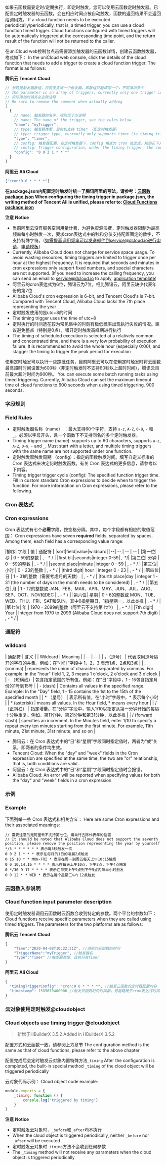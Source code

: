 如果云函数需要定时/定期执行，即定时触发，您可以使用云函数定时触发器。已配置定时触发器的云函数，会在相应时间点被自动触发，函数的返回结果不会返回给调用方。
If a cloud function needs to be executed periodically/periodically, that is, a timed trigger, you can use a cloud function timed trigger. Cloud functions configured with timed triggers will be automatically triggered at the corresponding time point, and the return result of the function will not be returned to the caller.

在uniCloud web控制台点击需要添加触发器的云函数详情，创建云函数触发器，格式如下：
In the uniCloud web console, click the details of the cloud function that needs to add a trigger to create a cloud function trigger. The format is as follows:

**腾讯云**
**Tencent Cloud**

```js
// 参数是触发器数组，目前仅支持一个触发器，即数组只能填写一个，不可添加多个
// The parameter is an array of triggers, currently only one trigger is supported, that is, only one array can be filled, and multiple cannot be added
// 实际添加时请务必去除注释
// Be sure to remove the comment when actually adding
[
  {
    // name: 触发器的名字，规则见下方说明
    // name: The name of the trigger, see the rules below
    "name": "myTrigger",
    // type: 触发器类型，目前仅支持 timer （即定时触发器）
    // type: trigger type, currently only supports timer (ie timing trigger)
    "type": "timer",
    // config: 触发器配置，在定时触发器下，config 格式为 cron 表达式，规则见下方说明
    // config: Trigger configuration, under the timing trigger, the config format is cron expression, the rules are described below
    "config": "0 0 2 1 * * *"
  }
]
```

**阿里云**
**Ali Cloud**

```js
["cron:0 0 * * * *"]
```

**在package.json内配置定时触发时统一了腾讯阿里的写法，请参考：[云函数package.json](cf-functions.md#packagejson)**
**When configuring the timing trigger in package.json, the writing method of Tencent Ali is unified, please refer to: [Cloud Functions package.json](cf-functions.md#packagejson)**

**注意**
**Notice**

- 当前阿里云没有服务空间用量计费，为避免资源浪费，定时触发器限制为最高频率每小时触发一次，要求cron表达式中的秒和分仅支持配置固定的数字，不支持特殊字符。（如需提高调用频率可以发送邮件到service@dcloud.io进行申请，[申请模板](https://uniapp.dcloud.io/uniCloud/price?id=aliyun)）
- Currently, Alibaba Cloud does not charge for service space usage. To avoid wasting resources, timing triggers are limited to trigger once per hour at the highest frequency. It is required that seconds and minutes in cron expressions only support fixed numbers, and special characters are not supported. (If you need to increase the calling frequency, you can send an email to service@dcloud.io to apply, [application template](https://uniapp.dcloud.io/uniCloud/price?id=aliyun))
- 阿里云的cron表达式为6位，腾讯云为7位。相比腾讯云，阿里云缺少代表年份的第7位
- Alibaba Cloud's cron expression is 6-bit, and Tencent Cloud's is 7-bit. Compared with Tencent Cloud, Alibaba Cloud lacks the 7th place representing the year
- 定时触发使用的是utc+8的时间
- The timing trigger uses the time of utc+8
- 定时执行的时间选在较为常见集中的时刻有极低概率出现执行失败的情况。建议避免整点（特别是0点），错开定时触发高峰期进行执行
- The timing of scheduled execution is selected at a relatively common and concentrated time, and there is a very low probability of execution failure. It is recommended to avoid the whole hour (especially 0:00), and stagger the timing to trigger the peak period for execution

使用定时触发可以执行一些跑批任务，目前阿里云可以在使用定时触发时将云函数最高超时时间设置为600秒（非定时触发时不支持60秒以上超时时间），腾讯云目前最大超时时间为900秒。
You can execute some batch running tasks using timed triggering. Currently, Alibaba Cloud can set the maximum timeout time of cloud functions to 600 seconds when using timed triggering. 900 seconds.

### 字段规则
### Field Rules
- 定时触发器名称（name） ：最大支持60个字符，支持 `a-z`, `A-Z`, `0-9`, `-` 和 `_`。必须以字母开头，且一个函数下不支持同名的多个定时触发器。
- Timing trigger name (name): supports up to 60 characters, supports `a-z`, `A-Z`, `0-9`, `-` and `_`. Must start with a letter, and multiple timing triggers with the same name are not supported under one function.
- 定时触发器触发周期 （config）：指定的函数触发时间。填写自定义标准的 Cron 表达式来决定何时触发函数。有关 Cron 表达式的更多信息，请参考以下内容。
- Timing trigger trigger cycle (config): The specified function trigger time. Fill in custom standard Cron expressions to decide when to trigger the function. For more information on Cron expressions, please refer to the following.

### Cron 表达式
### Cron expressions
Cron 表达式有七个**必需**字段，按空格分隔。其中，每个字段都有相应的取值范围：
Cron expressions have seven **required** fields, separated by spaces. Among them, each field has a corresponding value range:

|排序| 字段 | 值 | 通配符 |
|sort|field|value|wildcard|
|--| -- | -- | -- |
|第一位| 秒 | 0 - 59的整数 | , - * / |
|first bit|seconds|integer 0-59| ,-*/|
|第二位| 分钟 | 0 - 59的整数 | , - * / |
|second place|minute |integer 0 - 59 | , - * / |
|第三位| 小时 | 0 - 23的整数 | , - * / |
|third digit| hour | integer 0 - 23 | , - * / |
|第四位| 日 | 1 - 31的整数（需要考虑月的天数） | , - * / |
|fourth place|day | integer 1 - 31 (the number of days in the month needs to be considered) | , - * / |
|第五位| 月 | 1 - 12的整数或 JAN、FEB、MAR、APR、MAY、JUN、JUL、AUG、SEP、OCT、NOV和DEC | , - * / |
|第六位| 星期 | 0 - 6的整数或 MON、TUE、WED、THU、FRI、SAT和SUN，其中0指星期日，1指星期一，以此类推 | , - * / |
|第七位| 年 | 1970 - 2099的整数（阿里云不支持第七位） | , - * / |
|7th digit| Year | Integer from 1970 to 2099 (Alibaba Cloud does not support 7th digit) | , - * / |

### 通配符
### wildcard

| 通配符 | 含义 |
| Wildcard | Meaning |
| -- | -- |
| ，（逗号） | 代表取用逗号隔开的字符的并集。例如：在“小时”字段中 1，2，3 表示1点、2点和3点 |
| , (comma) | represents the union of characters separated by commas. For example: in the "hour" field 1, 2, 3 means 1 o'clock, 2 o'clock and 3 o'clock |
| - （短横线）| 包含指定范围的所有值。例如：在“日”字段中，1 - 15包含指定月份的1号到15号 |
| - (dash) | Contains all values in the specified range. Example: In the "Day" field, 1 - 15 contains the 1st to the 15th of the specified month |
| * （星号） | 表示所有值。在“小时”字段中，* 表示每个小时 |
| * (asterisk) | means all values. In the Hour field, * means every hour |
| / （正斜杠） | 指定增量。在“分钟”字段中，输入1/10以指定从第一分钟开始的每隔十分钟重复。例如，第11分钟、第21分钟和第31分钟，以此类推 |
| / (forward slash) | specifies an increment. In the Minutes field, enter 1/10 to specify a repeat every ten minutes starting from the first minute. For example, 11th minute, 21st minute, 31st minute, and so on |


- 腾讯云：在 Cron 表达式中的“日”和“星期”字段同时指定值时，两者为“或”关系，即两者的条件均生效。
- Tencent Cloud: When the "day" and "week" fields in the Cron expression are specified at the same time, the two are "or" relationship, that is, both conditions are valid.
- 阿里云：在 Cron 表达式中的“日”和“星期”字段同时指定值时会报错。
- Alibaba Cloud: An error will be reported when specifying values for both the "day" and "week" fields in a cron expression.

### 示例
### Example

下面列举一些 Cron 表达式和相关含义：
Here are some Cron expressions and their associated meanings:

```
// 需要注意的是阿里云不支持第七位，请自行去除代表年的位置
// It should be noted that Alibaba Cloud does not support the seventh position, please remove the position representing the year by yourself
*/5 * * * * * * 表示每5秒触发一次
0 0 2 1 * * * 表示在每月的1日的凌晨2点触发
0 15 10 * * MON-FRI * 表示在周一到周五每天上午10:15触发
0 0 10,14,16 * * * * 表示在每天上午10点，下午2点，下午4点触发
0 */30 9-17 * * * * 表示在每天上午9点到下午5点内每半小时触发
0 0 12 * * WED * 表示在每个星期三中午12点触发
```

### 云函数入参说明
### Cloud function input parameter description

使用定时触发器调用云函数时云函数会收到特定的参数。两个平台的参数如下：
Cloud functions receive specific parameters when they are called using timed triggers. The parameters for the two platforms are as follows:

**腾讯云**
**Tencent Cloud**

```js
{	
	"Time":"2020-04-08T10:22:31Z", //调用的云函数的时间
	"TriggerName":"myTrigger", //触发器名
	"Type":"Timer" //触发器类型，目前只有Timer
}
```

**阿里云**
**Ali Cloud**

```js
{
  "timingTriggerConfig": "cron:0 0 * * * *", //触发云函数的定时器配置内容
  "timestamp": 1585670400006 //触发云函数时的时间戳，可能略晚于cron表达式时间
}
```

### 云对象使用定时触发@cloudobject
### Cloud objects use timing trigger @cloudobject

> 新增于HBuilderX 3.5.2
> Added in HBuilderX 3.5.2

配置方式和云函数一致，请参阅上方章节
The configuration method is the same as that of cloud functions, please refer to the above chapter

配置完成后会定时触发云对象内置特殊方法`_timing`
After the configuration is completed, the built-in special method `_timing` of the cloud object will be triggered periodically

云对象代码示例：
Cloud object code example:

```js
module.exports = {
	_timing: function () { 
		console.log('triggered by timing')
	}
}
```

**注意**
**Notice**

- 定时触发云对象时，`_before`和`_after`均不执行
- When the cloud object is triggered periodically, neither `_before` nor `_after` will be executed
- 定时触发云对象时`_timing`方法不会收到任何参数
- The `_timing` method will not receive any parameters when the cloud object is triggered periodically